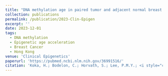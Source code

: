 ```yaml
---
title: "DNA methylation age in paired tumor and adjacent normal breast tissue in Chinese women with breast cancer."
collection: publications
permalink: /publication/2023-Clin-Epigen
excerpt: ''
date: 2023-12-01
tags:
  - DNA methylation
  - Epigenetic age acceleration
  - Breast Cancer
  - Hong Kong
venue: 'Clinical Epigenetics'
paperurl: 'https://pubmed.ncbi.nlm.nih.gov/36991516/'  
citation: 'Koka, H.; Bodelon, C.; Horvath, S.; Lee, P.M.Y.; <i style="color:DodgerBlue;">Wang, D.</i>; Song, L.; Zhang, T.; Hurson, A.N.; Guida, J.L.; Zhu, B.; Bailey-Whyte, M.; Wang, F.; Wu, C.; Tsang, K.H.; Tsoi, Y.K.; Chan,W.C.; Law, S.H.; Hung,R.K.W.; Tse, G.M.; Yuen, K.K.W.; Karlins, E.; Jones, K.; Vogt, A.; Hutchinson, A.; Jicks, B.; Garcia-Closas, M.; Chanock, S. Barnholtz-Sloan, J.; Tse, L.A.; Yang,X.R. DNA methylation age in paired tumor and adjacent normal breast tissue in Chinese women with breast cancer.<i>Clin Epigen</i> 15, 114(2023).'  
---
```

